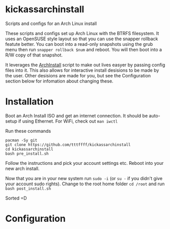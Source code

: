 # kickassarchinstall
Scripts and configs for an Arch Linux install

These scripts and configs set up Arch Linux with the BTRFS filesystem. It uses an OpenSUSE style layout so that you can use the snapper rollback featute better.
You can boot into a read-only snapshots using the grub menu then run `snapper rollback $num` and reboot. You will then boot into a R/W copy of that snapshot.

It leverages the [ArchInstall](https://github.com/archlinux/archinstall/) script to make out lives easyer by passing config files into it. This also allows for interactive install desisions to be made by the user. Other desisions are made for you, but see the Configuration section below for infomation about changing these.

# Installation
Boot an Arch Install ISO and get an internet connection. It should be auto-setup if using Ethernet. For WiFi, check out `man iwctl`

Run these commands
```
pacman -Sy git
git clone https://github.com/tttffff/kickassarchinstall
cd kickassarchinstall
bash pre_install.sh
```

Follow the instructions and pick your account settings etc. Reboot into your new arch install.

Now that you are in your new system run `sudo -i` (or `su -` if you didn't give your account sudo rights). Change to the root home folder `cd /root` and run `bash post_install.sh`

Sorted =D
  
# Configuration

